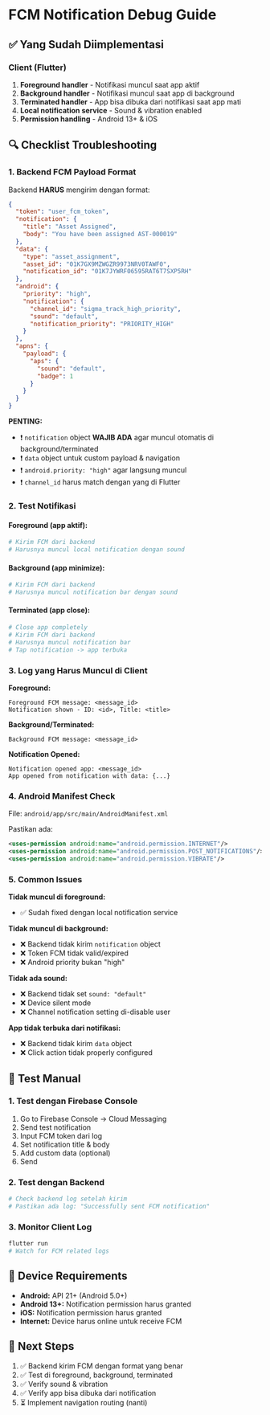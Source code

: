 # FCM Notification Debug Guide

## ✅ Yang Sudah Diimplementasi

### Client (Flutter)
1. **Foreground handler** - Notifikasi muncul saat app aktif
2. **Background handler** - Notifikasi muncul saat app di background
3. **Terminated handler** - App bisa dibuka dari notifikasi saat app mati
4. **Local notification service** - Sound & vibration enabled
5. **Permission handling** - Android 13+ & iOS

## 🔍 Checklist Troubleshooting

### 1. Backend FCM Payload Format
Backend **HARUS** mengirim dengan format:

```json
{
  "token": "user_fcm_token",
  "notification": {
    "title": "Asset Assigned",
    "body": "You have been assigned AST-000019"
  },
  "data": {
    "type": "asset_assignment",
    "asset_id": "01K7GX9MZWGZR9973NRV0TAWF0",
    "notification_id": "01K7JYWRF06595RAT6T7SXP5RH"
  },
  "android": {
    "priority": "high",
    "notification": {
      "channel_id": "sigma_track_high_priority",
      "sound": "default",
      "notification_priority": "PRIORITY_HIGH"
    }
  },
  "apns": {
    "payload": {
      "aps": {
        "sound": "default",
        "badge": 1
      }
    }
  }
}
```

**PENTING:**
- ❗ `notification` object **WAJIB ADA** agar muncul otomatis di background/terminated
- ❗ `data` object untuk custom payload & navigation
- ❗ `android.priority: "high"` agar langsung muncul
- ❗ `channel_id` harus match dengan yang di Flutter

### 2. Test Notifikasi

#### Foreground (app aktif):
```bash
# Kirim FCM dari backend
# Harusnya muncul local notification dengan sound
```

#### Background (app minimize):
```bash
# Kirim FCM dari backend
# Harusnya muncul notification bar dengan sound
```

#### Terminated (app close):
```bash
# Close app completely
# Kirim FCM dari backend
# Harusnya muncul notification bar
# Tap notification -> app terbuka
```

### 3. Log yang Harus Muncul di Client

**Foreground:**
```
Foreground FCM message: <message_id>
Notification shown - ID: <id>, Title: <title>
```

**Background/Terminated:**
```
Background FCM message: <message_id>
```

**Notification Opened:**
```
Notification opened app: <message_id>
App opened from notification with data: {...}
```

### 4. Android Manifest Check

File: `android/app/src/main/AndroidManifest.xml`

Pastikan ada:
```xml
<uses-permission android:name="android.permission.INTERNET"/>
<uses-permission android:name="android.permission.POST_NOTIFICATIONS"/>
<uses-permission android:name="android.permission.VIBRATE"/>
```

### 5. Common Issues

**Tidak muncul di foreground:**
- ✅ Sudah fixed dengan local notification service

**Tidak muncul di background:**
- ❌ Backend tidak kirim `notification` object
- ❌ Token FCM tidak valid/expired
- ❌ Android priority bukan "high"

**Tidak ada sound:**
- ❌ Backend tidak set `sound: "default"`
- ❌ Device silent mode
- ❌ Channel notification setting di-disable user

**App tidak terbuka dari notifikasi:**
- ❌ Backend tidak kirim `data` object
- ❌ Click action tidak properly configured

## 🧪 Test Manual

### 1. Test dengan Firebase Console
1. Go to Firebase Console → Cloud Messaging
2. Send test notification
3. Input FCM token dari log
4. Set notification title & body
5. Add custom data (optional)
6. Send

### 2. Test dengan Backend
```bash
# Check backend log setelah kirim
# Pastikan ada log: "Successfully sent FCM notification"
```

### 3. Monitor Client Log
```bash
flutter run
# Watch for FCM related logs
```

## 📱 Device Requirements

- **Android:** API 21+ (Android 5.0+)
- **Android 13+:** Notification permission harus granted
- **iOS:** Notification permission harus granted
- **Internet:** Device harus online untuk receive FCM

## 🎯 Next Steps

1. ✅ Backend kirim FCM dengan format yang benar
2. ✅ Test di foreground, background, terminated
3. ✅ Verify sound & vibration
4. ✅ Verify app bisa dibuka dari notification
5. ⏳ Implement navigation routing (nanti)
